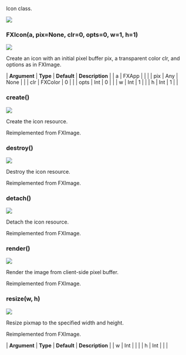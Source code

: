 Icon class.

![](https://help.3ds.com/2023/English/DSSIMULIA_Established/SIMACAERefImages/gui-fxicon.png)

### FXIcon(a, pix=None, clr=0, opts=0, w=1, h=1)

![](https://help.3ds.com/2023/English/DSSIMULIA_Established/IconsReference/butix_top_wline.png)

Create an icon with an initial pixel buffer pix, a transparent color clr, and options as in FXImage.

| **Argument** | **Type** | **Default** | **Description** |
| a | FXApp | | |
| pix | Any | None | |
| clr | FXColor | 0 | |
| opts | Int | 0 | |
| w | Int | 1 | |
| h | Int | 1 | |

### create()

![](https://help.3ds.com/2023/English/DSSIMULIA_Established/IconsReference/butix_top_wline.png)

Create the icon resource.

Reimplemented from FXImage.

### destroy()

![](https://help.3ds.com/2023/English/DSSIMULIA_Established/IconsReference/butix_top_wline.png)

Destroy the icon resource.

Reimplemented from FXImage.

### detach()

![](https://help.3ds.com/2023/English/DSSIMULIA_Established/IconsReference/butix_top_wline.png)

Detach the icon resource.

Reimplemented from FXImage.

### render()

![](https://help.3ds.com/2023/English/DSSIMULIA_Established/IconsReference/butix_top_wline.png)

Render the image from client-side pixel buffer.

Reimplemented from FXImage.

### resize(w, h)

![](https://help.3ds.com/2023/English/DSSIMULIA_Established/IconsReference/butix_top_wline.png)

Resize pixmap to the specified width and height.

Reimplemented from FXImage.

| **Argument** | **Type** | **Default** | **Description** |
| w | Int | | |
| h | Int | | |
